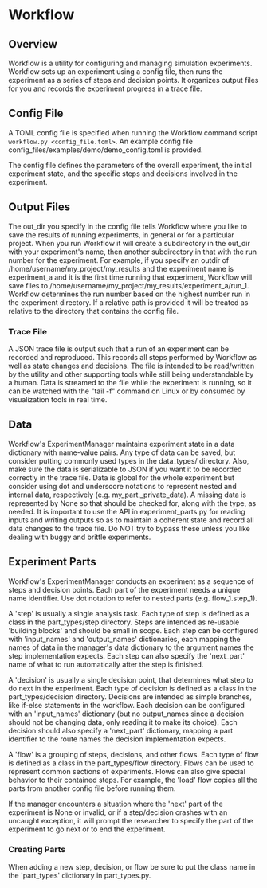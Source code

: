 # Workflow

## Overview

Workflow is a utility for configuring and managing
simulation experiments. Workflow sets up an experiment
using a config file, then runs the experiment as
a series of steps and decision points. It organizes
output files for you and records the experiment progress
in a trace file.


## Config File

A TOML config file is specified when running the Workflow
command script `workflow.py <config_file.toml>`. An
example config file config_files/examples/demo/demo_config.toml
is provided.

The config file defines the parameters of the overall
experiment, the initial experiment state, and the specific
steps and decisions involved in the experiment.


## Output Files

The out_dir you specify in the config file tells Workflow
where you like to save the results of running experiments,
in general or for a particular project. When you run
Workflow it will create a subdirectory in the out_dir with
your experiment's name, then another subdirectory in that
with the run number for the experiment. For example, if
you specify an outdir of /home/username/my_project/my_results
and the experiment name is experiment_a and it is the 
first time running that experiment, Workflow will save files
to /home/username/my_project/my_results/experiment_a/run_1.
Workflow determines the run number based on the highest number
run in the experiment directory. If a relative path is provided
it will be treated as relative to the directory that contains
the config file.

### Trace File

A JSON trace file is output such that a run of an 
experiment can be recorded and reproduced. This
records all steps performed by Workflow as well as
state changes and decisions. The file is intended
to be read/written by the utility and other supporting tools
while still being understandable by a human. Data is streamed
to the file while the experiment is running, so it can
be watched with the "tail -f" command on Linux or
by consumed by visualization tools in real time.


## Data

Workflow's ExperimentManager maintains experiment state
in a data dictionary with name-value pairs. Any type of
data can be saved, but consider putting commonly used
types in the data_types/ directory. Also, make sure the
data is serializable to JSON if you want it to be
recorded correctly in the trace file. Data is global for
the whole experiment but consider using dot and 
underscore notations to represent nested and internal data,
respectively (e.g. my_part._private_data). A missing data is
represented by None so that should be checked for,
along with the type, as needed. It is important to use the
API in experiment_parts.py for reading inputs and writing
outputs so as to maintain a coherent state and record all
data changes to the trace file. Do NOT try to bypass these
unless you like dealing with buggy and brittle experiments.


## Experiment Parts

Workflow's ExperimentManager conducts an experiment
as a sequence of steps and decision points. Each part
of the experiment needs a unique name identifier. Use
dot notation to refer to nested parts (e.g. flow_1.step_1).

A 'step' is usually a single analysis task. Each type
of step is defined as a class in the part_types/step directory.
Steps are intended as re-usable 'building blocks' and should
be small in scope. Each step can be configured with 'input_names'
and 'output_names' dictionaries, each mapping the names of data
in the manager's data dictionary to the argument names the
step implementation expects. Each step can also specify the 
'next_part' name of what to run automatically after the step
is finished.

A 'decision' is usually a single decision point, that
determines what step to do next in the experiment. Each
type of decision is defined as a class in the part_types/decision
directory. Decisions are intended as simple branches, like
if-else statements in the workflow. Each decision can be
configured with an 'input_names' dictionary (but no output_names
since a decision should not be changing data, only reading it to
make its choice). Each decision should also specify a 'next_part'
dictionary, mapping a part identifier to the route names the
decision implementation expects.

A 'flow' is a grouping of steps, decisions, and other flows.
Each type of flow is defined as a class in the part_types/flow
directory. Flows can be used to represent common sections of
experiments. Flows can also give special behavior to their
contained steps. For example, the 'load' flow copies all the
parts from another config file before running them.

If the manager encounters a situation where the 'next' part
of the experiment is None or invalid, or if a step/decision
crashes with an uncaught exception, it will prompt the
researcher to specify the part of the experiment to go next
or to end the experiment.

### Creating Parts

When adding a new step, decision, or flow be sure to put
the class name in the 'part_types' dictionary in part_types.py.
